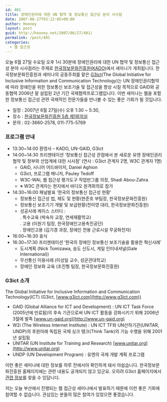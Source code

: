 ```yaml
---
id: 401
title: 장애인권리에 대한 UN 협약 및 정보통신 접근성 분야 시사점
date: 2007-06-27T03:12:05+09:00
author: Hooney
layout: post
guid: http://hooney.net/2007/06/27/401/
permalink: /post/401
categories:
  - 웹 접근성
---
```

오늘 6월 27일 수요일 오후 1시 30분에 장애인권리에 대한 UN 협약 및 정보통신 접근성 분야 시사점라는 주제로 [한국정보문화진흥원(KADO)](https://www.kado.or.kr/)에서 세미나가 개최됩니다. 한국정보문화진흥원과 세미나의 공동주최를 맡은 [G3ict](http://www.g3ict.com/)(The Global Initiative for Inclusive Information and Communication Technology)는 UN 장애인권리협약에 따라 장애인을 위한 정보통신 보조기술 및 접근성을 향상 시킬 목적으로 GAID와 공동협력 2006년 말 설립된 2년 기간 국제협력프로그램입니다. 이번 세미나는 웹을 포함한 정보통신 접근성 관련 국제적인 전문가들을 만나볼 수 있는 좋은 기회가 될 것입니다.

  * 일정 : 2007년 6월 27일(수) 오후 1:30 ~ 5:30,
  * 장소 : [한국정보문화진흥원 5층 제1회의실](https://www.kado.or.kr/Index.aspx?PortalID=ko&MenuID=0509121402498910)
  * 문의 : 02-3660-2578, 011-775-5769

### 프로그램 안내

  * 13:30~14:00 환영사 &#8211; KADO, UN-GAID, G3ict
  * 14:00~14:30 프리젠테이션 ‘정보통신 접근성 관점에서 본 새로운 유엔 장애인권리협약 및 정부와 산업계에 대한 시사점’ (연사 : G3ict 관계자 2명, W3C 관계자 1명) 
      * GAID, 시니어 어드바이저, Daniel Aghion
      * G3ict, 프로그램 메니저, Pauley Tedoff
      * W3C-WAI, 웹 접근성 평가도구 작업반그룹 의장, Shadi Abou-Zahra
      * ※ W3C 관계자는 현지에서 비디오 원격회의로 참가
  * 14:30~16:00 패널발표 ‘한국의 정보통신 접근성 현황’ 
      * 정보통신 접근성 법, 제도 및 현황(현준호 부팀장, 한국정보문화진흥원)
      * 정보통신 보조기기 개발 및 보급현황(전미영 대리, 한국정보문화진흥원)
      * 성공사례 케이스 스터디 :  
        . 특수교육 (박숙자 교장, 연세재활학교)  
        . 고용 (이원기 팀장, 한국장애인고용촉진공단)  
        . 장애인고용 (김기경 과장, 장애인 전용 근로시설 무궁화전자)
  * 16:00~16:30 휴식
  * 16:30~17:30 프리젠테이션 ‘한국의 장애인 정보통신 보조기술을 활용한 혁신사례’ 
      * 도시계획 (Nick Tomizawa, 송도 신도시, 게일 인터내셔널(Gale International))
      * 무선통신 이용사례 (이성일 교수, 성균관대학교)
      * 장애인 정보화 교육 (조진형 팀장, 한국정보문화진흥원)

### G3ict 소개

The Global Initiative for Inclusive Information and Communication Technology(ICT) (G3ict, [www.g3ict.com](http://www.g3ict.com))

  * GAID (Global Alliance for ICT and Development) : UN ICT Task Force (2005년에 만료됨)의 후속 기관으로써 UN ICT 활동을 강화시키기 위해 2006년 3월에 발족 [www.un-gaid.org](http://www.un-gaid.org)
  * W2i (The Wireless Internet Institute) : UN ICT TF와 UN산하기관(UNITAR, UNDP)의 후원아래 독립된 국제 싱크 탱크(Think Tank)의 기능 수행을 위해 2001년 설립됨
  * UNITAR (UN Institute for Training and Research) [www.unitar.org](http://www.unitar.org)
  * UNDP (UN Development Program) : 유엔의 국제 개발 계획 프로그램

이런 좋은 세미나에 대한 정보를 하루 전에서야 확인하게 돼서 아쉽습니다. 한국정보문화진흥원 홈페이지에는 관련 내용도 공개되지 않고 있군요. 오히려 G3ict 홈페이지에서 [관련 정보](http://www.g3ict.com/g3ict_KADO_agenda.htm)를 찾을 수 있답니다.

저는 오늘 부산에서 진행되는 웹 접근성 세미나에서 발표하기 때문에 이런 좋은 기회에 참여할 수 없습니다. 관심있는 분들의 많은 참여가 있었으면 좋겠습니다.